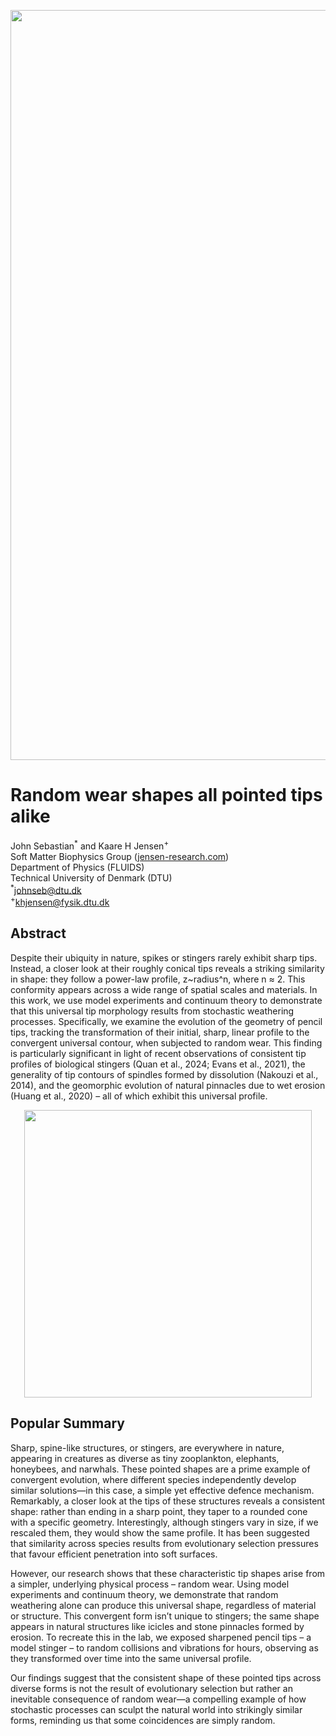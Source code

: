 <p align="center">
  <img width="1200" src="https://github.com/user-attachments/assets/0e81d8a3-17dd-442a-8d55-9d03dfa88b8d">
</p>


# Random wear shapes all pointed tips alike
John Sebastian<sup>\*</sup> and Kaare H Jensen<sup>\+</sup> \
Soft Matter Biophysics Group ([jensen-research.com](https://jensen-research.com/)) \
Department of Physics (FLUIDS) \
Technical University of Denmark (DTU) \
<sup>\*</sup>johnseb@dtu.dk \
<sup>\+</sup>khjensen@fysik.dtu.dk 


## Abstract
Despite their ubiquity in nature, spikes or stingers rarely exhibit sharp tips. Instead, a closer
look at their roughly conical tips reveals a striking similarity in shape: they follow a power-law
profile, z~radius^n, where n ≈ 2. This conformity appears across a wide range of spatial
scales and materials. In this work, we use model experiments and continuum theory to
demonstrate that this universal tip morphology results from stochastic weathering
processes. Specifically, we examine the evolution of the geometry of pencil tips, tracking
the transformation of their initial, sharp, linear profile to the convergent universal contour,
when subjected to random wear. This finding is particularly significant in light of recent
observations of consistent tip profiles of biological stingers (Quan et al., 2024; Evans et al.,
2021), the generality of tip contours of spindles formed by dissolution (Nakouzi et al., 2014),
and the geomorphic evolution of natural pinnacles due to wet erosion (Huang et al., 2020)
– all of which exhibit this universal profile.


<p align="center">
  <img width="460" src="https://github.com/user-attachments/assets/709d1e64-aeba-461f-b085-6ff023e02b4c">
</p>



## Popular Summary
Sharp, spine-like structures, or stingers, are everywhere in nature,
appearing in creatures as diverse as tiny zooplankton, elephants,
honeybees, and narwhals. These pointed shapes are a prime example
of convergent evolution, where different species independently
develop similar solutions—in this case, a simple yet effective defence
mechanism. Remarkably, a closer look at the tips of these structures
reveals a consistent shape: rather than ending in a sharp point, they
taper to a rounded cone with a specific geometry. Interestingly,
although stingers vary in size, if we rescaled them, they would show
the same profile. It has been suggested that similarity across species
results from evolutionary selection pressures that favour efficient
penetration into soft surfaces.

However, our research shows that these characteristic tip shapes arise
from a simpler, underlying physical process – random wear. Using
model experiments and continuum theory, we demonstrate that
random weathering alone can produce this universal shape, regardless
of material or structure. This convergent form isn’t unique to stingers;
the same shape appears in natural structures like icicles and stone
pinnacles formed by erosion. To recreate this in the lab, we exposed
sharpened pencil tips – a model stinger – to random collisions and
vibrations for hours, observing as they transformed over time into the
same universal profile.

Our findings suggest that the consistent shape of these pointed tips
across diverse forms is not the result of evolutionary selection but
rather an inevitable consequence of random wear—a compelling
example of how stochastic processes can sculpt the natural world into
strikingly similar forms, reminding us that some coincidences are
simply random.


